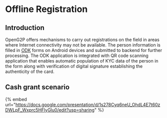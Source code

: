 # Offline Registration

## Introduction

OpenG2P offers mechanisms to carry out registrations on the field in areas where Internet connectivity may not be available. The person information is filled in [ODK](https://getodk.org/) forms on Android devices and submitted to backend for further processing. The ODK application is integrated with QR code scanning application that enables automatic population of KYC data of the person in the form along with verification of digital signature establishing the authenticity of the card.

## Cash grant scenario

{% embed url="https://docs.google.com/presentation/d/1s278Cyq6neU_OhdL4E7t60zDWLpF_Wxprc5HFlyGlu0/edit?usp=sharing" %}

